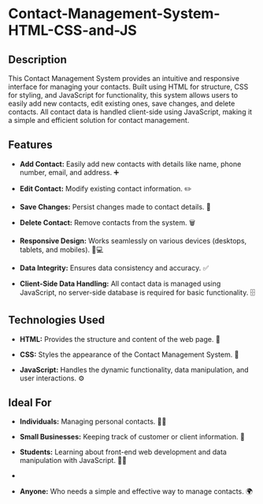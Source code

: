 # Contact-Management-System-HTML-CSS-and-JS

## Description

This Contact Management System provides an intuitive and responsive interface for managing your contacts. Built using HTML for structure, CSS for styling, and JavaScript for functionality, this system allows users to easily add new contacts, edit existing ones, save changes, and delete contacts.  All contact data is handled client-side using JavaScript, making it a simple and efficient solution for contact management.

## Features

* **Add Contact:**  Easily add new contacts with details like name, phone number, email, and address. ➕

* **Edit Contact:** Modify existing contact information. ✏️

* **Save Changes:** Persist changes made to contact details. 💾

* **Delete Contact:** Remove contacts from the system. 🗑️

* **Responsive Design:**  Works seamlessly on various devices (desktops, tablets, and mobiles). 📱💻

* **Data Integrity:**  Ensures data consistency and accuracy. ✅

* **Client-Side Data Handling:**  All contact data is managed using JavaScript, no server-side database is required for basic functionality. 🗄️

## Technologies Used

* **HTML:**  Provides the structure and content of the web page. 🧱

* **CSS:** Styles the appearance of the Contact Management System. 🎨

* **JavaScript:**  Handles the dynamic functionality, data manipulation, and user interactions. ⚙️

## Ideal For

* **Individuals:**  Managing personal contacts. 🧑‍💼

* **Small Businesses:**  Keeping track of customer or client information. 🏢

* **Students:**  Learning about front-end web development and data manipulation with JavaScript. 🧑‍🎓
*
*  **Anyone:**  Who needs a simple and effective way to manage contacts. 🌍
